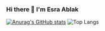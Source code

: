 ### Hi there 👋 I'm Esra Ablak

[![Anurag's GitHub stats](https://github-readme-stats.vercel.app/api?username=eablak)](https://github.com/anuraghazra/github-readme-stats)
![Top Langs](https://github-readme-stats.vercel.app/api/top-langs/?username=eablak&hide_progress=true)
